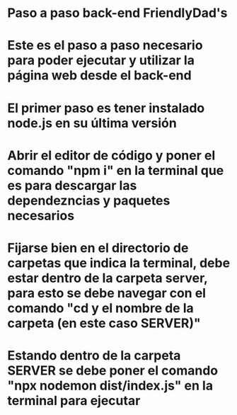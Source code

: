 # Paso a paso back-end FriendlyDad's
# Este es el paso a paso necesario para poder ejecutar y utilizar la página web desde el back-end

# El primer paso es tener instalado node.js en su última versión 
# Abrir el editor de código y poner el comando "npm i" en la terminal que es para descargar las dependezncias y paquetes necesarios
# Fijarse bien en el directorio de carpetas que indica la terminal, debe estar dentro de la carpeta server, para esto se debe navegar con el comando "cd y el nombre de la carpeta (en este caso SERVER)"
# Estando dentro de la carpeta SERVER se debe poner el comando "npx nodemon dist/index.js" en la terminal para ejecutar
